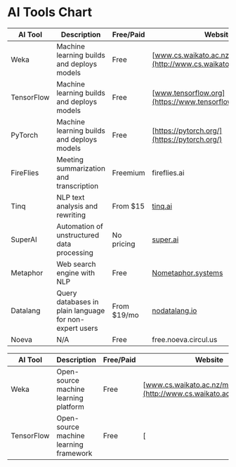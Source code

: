 # AI Tools Chart
| AI Tool          | Description                                                   | Free/Paid | Website                                             |
|------------------|---------------------------------------------------------------|-----------|----------------------------------------------------|
| Weka              | Machine learning builds and deploys models                     | Free      | [www.cs.waikato.ac.nz/ml/weka/](http://www.cs.waikato.ac.nz/ml/weka/) |
| TensorFlow        | Machine learning builds and deploys models                     | Free      | [www.tensorflow.org](https://www.tensorflow.org)       |
| PyTorch           | Machine learning builds and deploys models                     | Free      | [https://pytorch.org/](https://pytorch.org/)         |
| FireFlies          | Meeting summarization and transcription                        | Freemium  | fireflies.ai                                       |
| Tinq              | NLP text analysis and rewriting                            | From $15   | [tinq.ai](https://tinq.ai)                         |
| SuperAI           | Automation of unstructured data processing                | No pricing | [super.ai](http://super.ai)                          |
| Metaphor          | Web search engine with NLP                              | Free      | [Nometaphor.systems](https://nometaphor.systems)     |
| Datalang         | Query databases in plain language for non-expert users    | From $19/mo | [nodatalang.io](https://nodatalang.io)             |
| Noeva            | N/A                                                      | Free      | free.noeva.circul.us                              |

| AI Tool          | Description                                                   | Free/Paid | Website                                             |
|------------------|---------------------------------------------------------------|-----------|----------------------------------------------------|
| Weka            | Open-source machine learning platform                        | Free      | [www.cs.waikato.ac.nz/ml/weka](http://www.cs.waikato.ac.nz/ml/weka/) |
| TensorFlow       | Open-source machine learning framework                     | Free      | [
